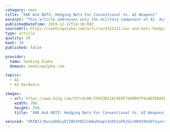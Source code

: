 ```yaml
---
category: news
title: "XAR And BOTZ: Hedging Bets For Conventional Vs. AI Weapons"
excerpt: "This article addresses only the military component of AI. According to our report entitled “Hot ICs: A Market Analysis of Artificial Intelligence, 5G, CMOS Image Sensors, and Memory Chips,” AI applications also include healthcare, autonomous vehicles, education, business analytics, machine vision, and robotics. Growth in AI system spending ..."
publishedDateTime: 2019-12-12T14:38:00Z
sourceUrl: https://seekingalpha.com/article/4312111-xar-and-botz-hedging-bets-for-conventional-vs-ai-weapons
type: article
quality: 39
heat: 39
published: false

provider:
  name: Seeking Alpha
  domain: seekingalpha.com

topics:
  - AI
  - AI Hardware

images:
  - url: https://www.bing.com/th?id=ON.FF033B21AC0EDF74A9D07F62A85ED8EB
    width: 700
    height: 350
    title: "XAR And BOTZ: Hedging Bets For Conventional Vs. AI Weapons"

secured: "VRfW3J/BvxuGbOvyETZ8h4YKE3i66wOGwpt4zDVJaFRJGI+DR4S9hS6Toye+vyHLsjWvDbyPT/k/o8D6xkBrFJAxkRpHE59Hl8o2b+WOUTHwf6PgjnF6UxdXjboSh1yG6WzZfSB8KVYaZwkrHCmK8SGXnuudc+BhkRfrZaMPKfkF1uYmQCqDlvOaIpL6gffs4L3KolgaVTjKiF+NhOKTIAEF1x6CCyYSSBQBkQxU02cv9YEihuFcXAKoq1RMaMbSkpaA86SmH2HQP55eCmnoNA==;zcEN5riFrJC0YGSL/tHhCA=="
---
```


